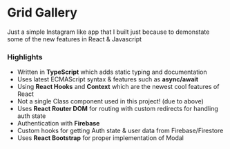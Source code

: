 # Grid Gallery

Just a simple Instagram like app that I built just because to demonstate some of the new features in React & Javascript

### Highlights

- Written in **TypeScript** which adds static typing and documentation
- Uses latest ECMAScript syntax & features such as **async/await**
- Using **React Hooks** and **Context** which are the newest cool features of React
- Not a single Class component used in this project! (due to above)
- Uses **React Router DOM** for routing with custom redirects for handling auth state
- Authentication with **Firebase**
- Custom hooks for getting Auth state & user data from Firebase/Firestore
- Uses **React Bootstrap** for proper implementation of Modal
